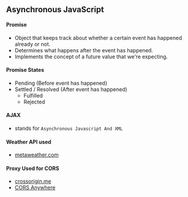 ## Asynchronous JavaScript

#### Promise

-   Object that keeps track about whether a certain event has happened already or not.
-   Determines what happens after the event has happened.
-   Implements the concept of a future value that we're expecting.

#### Promise States

-   Pending (Before event has happened)
-   Settled / Resolved (After event has happened)
    -   Fulfilled
    -   Rejected

#### AJAX

-   stands for `Asynchronous Javascript And XML`

#### Weather API used

-   [metaweather.com](https://www.metaweather.com/api/)

#### Proxy Used for CORS

-   [crossorigin.me](https://crossorigin.me/)
-   [CORS Anywhere](https://cors-anywhere.herokuapp.com/)
